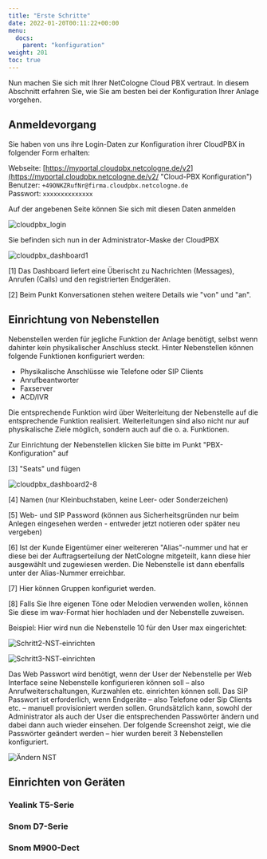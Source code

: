 ```yaml
---
title: "Erste Schritte"
date: 2022-01-20T00:11:22+00:00
menu:
  docs:
    parent: "konfiguration"
weight: 201
toc: true
---
```


Nun machen Sie sich mit Ihrer NetCologne Cloud PBX vertraut. In diesem Abschnitt erfahren Sie, wie Sie am besten bei der Konfiguration Ihrer Anlage vorgehen.

## Anmeldevorgang

Sie haben von uns ihre Login-Daten zur Konfiguration ihrer CloudPBX in folgender Form erhalten:

   
Webseite: [https://myportal.cloudpbx.netcologne.de/v2](https://myportal.cloudpbx.netcologne.de/v2/ "Cloud-PBX Konfiguration")   
Benutzer: `+49ONKZRufNr@firma.cloudpbx.netcologne.de`  
Passwort: `xxxxxxxxxxxxxx`  

Auf der angebenen Seite können Sie sich mit diesen Daten anmelden

![cloudpbx_login](https://user-images.githubusercontent.com/98753538/152331121-be008d22-e8da-4997-88f2-47daf5f423f7.jpg)

Sie befinden sich nun in der Administrator-Maske der CloudPBX

![cloudpbx_dashboard1](https://user-images.githubusercontent.com/98753538/152346499-6842be07-6604-4428-be19-691e8e123992.jpg)

[1] Das Dashboard liefert eine Überischt zu Nachrichten (Messages), Anrufen (Calls) und den registrierten Endgeräten.

[2] Beim Punkt Konversationen stehen weitere Details wie "von" und "an".

## Einrichtung von Nebenstellen 

Nebenstellen werden für jegliche Funktion der Anlage benötigt, selbst wenn dahinter kein physikalischer Anschluss steckt. Hinter Nebenstellen können folgende Funktionen konfiguriert werden:

* Physikalische Anschlüsse wie Telefone oder SIP Clients
* Anrufbeantworter
* Faxserver
* ACD/IVR

Die entsprechende Funktion wird über Weiterleitung der Nebenstelle auf die entsprechende Funktion realisiert. Weiterleitungen sind also nicht nur auf physikalische Ziele möglich, sondern auch auf die o. a. Funktionen. 

Zur Einrichtung der Nebenstellen klicken Sie bitte im Punkt "PBX-Konfiguration" auf

[3] "Seats" und fügen  

![cloudpbx_dashboard2-8](https://user-images.githubusercontent.com/98753538/152347008-0ad4c1fe-a492-4fd1-860c-2b355e903b0a.jpg)
   
[4] Namen (nur Kleinbuchstaben, keine Leer- oder Sonderzeichen)

[5] Web- und SIP Password (können aus Sicherheitsgründen nur beim Anlegen eingesehen werden - entweder jetzt notieren oder später neu vergeben)

[6] Ist der Kunde Eigentümer einer weitereren "Alias"-nummer und hat er diese bei der Auftragserteilung der NetCologne mitgeteilt, kann diese hier ausgewählt und zugewiesen werden. Die Nebenstelle ist dann ebenfalls unter der Alias-Nummer erreichbar. 

[7] Hier können Gruppen konfiguriet werden.

[8] Falls Sie Ihre eigenen Töne oder Melodien verwenden wollen, können Sie diese im wav-Format hier hochladen und der Nebenstelle zuweisen.

Beispiel: Hier wird nun die Nebenstelle 10 für den User max eingerichtet:

![Schritt2-NST-einrichten](https://user-images.githubusercontent.com/98472426/151360059-00894ef1-789f-40ca-8a79-50c51eb1657f.jpg)

![Schritt3-NST-einrichten](https://user-images.githubusercontent.com/98472426/151360126-9c9fc7ef-8c7d-4a0c-9041-799d06bc641c.jpg)

Das Web Passwort wird benötigt, wenn der User der Nebenstelle per Web Interface seine Nebenstelle konfigurieren können soll – also Anrufweiterschaltungen, Kurzwahlen etc. einrichten können soll. 
Das SIP Passwort ist erforderlich, wenn Endgeräte – also Telefone oder Sip Clients etc. – manuell provisioniert werden sollen. Grundsätzlich kann, sowohl der Administrator als auch der User die entsprechenden Passwörter ändern und dabei dann auch wieder einsehen. 
Der folgende Screenshot zeigt, wie die Passwörter geändert werden – hier wurden bereit 3 Nebenstellen konfiguriert. 

![Ändern NST](https://user-images.githubusercontent.com/98472426/151360446-3d90ea15-3cfa-4651-b644-baec80a2c62d.jpg)

## Einrichten von Geräten

### Yealink T5-Serie

### Snom D7-Serie

### Snom M900-Dect
